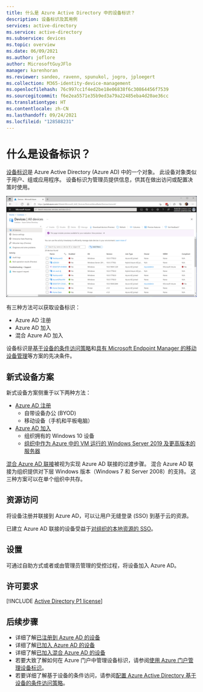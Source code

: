 ```yaml
---
title: 什么是 Azure Active Directory 中的设备标识？
description: 设备标识及其用例
services: active-directory
ms.service: active-directory
ms.subservice: devices
ms.topic: overview
ms.date: 06/09/2021
ms.author: joflore
author: MicrosoftGuyJFlo
manager: karenhoran
ms.reviewer: sandeo, ravenn, spunukol, jogro, jploegert
ms.collection: M365-identity-device-management
ms.openlocfilehash: 76c997cc1f4ed2be18e06838f6c30864456f7539
ms.sourcegitcommit: f6e2ea5571e35b9ed3a79a22485eba4d20ae36cc
ms.translationtype: HT
ms.contentlocale: zh-CN
ms.lasthandoff: 09/24/2021
ms.locfileid: "128588231"
---
```

# <a name="what-is-a-device-identity"></a>什么是设备标识？

[设备标识](/graph/api/resources/device?view=graph-rest-1.0&preserve-view=true)是 Azure Active Directory (Azure AD) 中的一个对象。 此设备对象类似于用户、组或应用程序。 设备标识为管理员提供信息，供其在做出访问或配置决策时使用。

![“Azure AD 设备”边栏选项卡中显示的设备](./media/overview/azure-active-directory-devices-all-devices.png)

有三种方法可以获取设备标识：

- Azure AD 注册
- Azure AD 加入
- 混合 Azure AD 加入

设备标识是[基于设备的条件访问策略](../conditional-access/require-managed-devices.md)和[具有 Microsoft Endpoint Manager 的移动设备管理](/mem/endpoint-manager-overview)等方案的先决条件。

## <a name="modern-device-scenario"></a>新式设备方案

新式设备方案侧重于以下两种方法： 

- [Azure AD 注册](concept-azure-ad-register.md) 
   - 自带设备办公 (BYOD)
   - 移动设备（手机和平板电脑）
- [Azure AD 加入](concept-azure-ad-register.md)
   - 组织拥有的 Windows 10 设备
   - [组织中作为 Azure 中的 VM 运行的 Windows Server 2019 及更高版本的服务器](howto-vm-sign-in-azure-ad-windows.md)

[混合 Azure AD 联接](concept-azure-ad-join-hybrid.md)被视为实现 Azure AD 联接的过渡步骤。 混合 Azure AD 联接为组织提供对下层 Windows 版本（Windows 7 和 Server 2008）的支持。 这三种方案可以在单个组织中共存。

## <a name="resource-access"></a>资源访问

将设备注册并联接到 Azure AD，可以让用户无缝登录 (SSO) 到基于云的资源。

已建立 Azure AD 联接的设备受益于[对组织的本地资源的 SSO](azuread-join-sso.md)。

## <a name="provisioning"></a>设置

可通过自助方式或者或由管理员管理的受控过程，将设备加入 Azure AD。

## <a name="license-requirements"></a>许可要求

[!INCLUDE [Active Directory P1 license](../../../includes/active-directory-p1-license.md)]

## <a name="next-steps"></a>后续步骤

- 详细了解[已注册到 Azure AD 的设备](concept-azure-ad-register.md)
- 详细了解[已加入 Azure AD 的设备](concept-azure-ad-join.md)
- 详细了解[已加入混合 Azure AD 的设备](concept-azure-ad-join-hybrid.md)
- 若要大致了解如何在 Azure 门户中管理设备标识，请参阅[使用 Azure 门户管理设备标识](device-management-azure-portal.md)。
- 若要详细了解基于设备的条件访问，请参阅[配置 Azure Active Directory 基于设备的条件访问策略](../conditional-access/require-managed-devices.md)。
